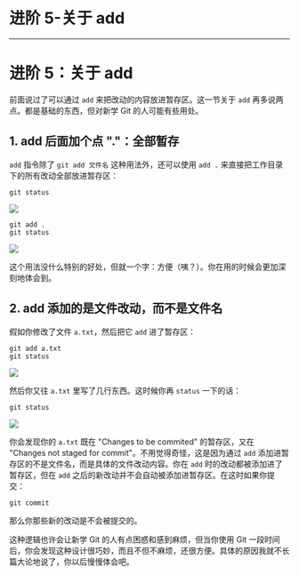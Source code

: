 
# 进阶 5-关于 add
---

# 进阶 5：关于 add

前面说过了可以通过 `add` 来把改动的内容放进暂存区。这一节关于 `add` 再多说两点。都是基础的东西，但对新学 Git 的人可能有些用处。

## 1\. add 后面加个点 "."：全部暂存

`add` 指令除了 `git add 文件名` 这种用法外，还可以使用 `add .` 来直接把工作目录下的所有改动全部放进暂存区：

```
git status
```

![](https://p1-jj.byteimg.com/tos-cn-i-t2oaga2asx/gold-user-assets/2017/11/22/15fe36e3ee159b2e~tplv-t2oaga2asx-image.image)

```
git add .
git status
```

![](https://p1-jj.byteimg.com/tos-cn-i-t2oaga2asx/gold-user-assets/2017/11/22/15fe36e3ed623762~tplv-t2oaga2asx-image.image)

这个用法没什么特别的好处，但就一个字：方便（咦？）。你在用的时候会更加深刻地体会到。

## 2\. add 添加的是文件改动，而不是文件名

假如你修改了文件 `a.txt`，然后把它 `add` 进了暂存区：

```
git add a.txt
git status
```

![](https://p1-jj.byteimg.com/tos-cn-i-t2oaga2asx/gold-user-assets/2017/11/22/15fe36e3ee50d1a6~tplv-t2oaga2asx-image.image)

然后你又往 `a.txt` 里写了几行东西。这时候你再 `status` 一下的话：

```
git status
```

![](https://p1-jj.byteimg.com/tos-cn-i-t2oaga2asx/gold-user-assets/2017/11/22/15fe36e3ed9f9877~tplv-t2oaga2asx-image.image)

你会发现你的 `a.txt` 既在 "Changes to be commited" 的暂存区，又在 "Changes not staged for commit"。不用觉得奇怪，这是因为通过 `add` 添加进暂存区的不是文件名，而是具体的文件改动内容。你在 `add` 时的改动都被添加进了暂存区，但在 `add` 之后的新改动并不会自动被添加进暂存区。在这时如果你提交：

```
git commit
```

那么你那些新的改动是不会被提交的。

这种逻辑也许会让新学 Git 的人有点困惑和感到麻烦，但当你使用 Git 一段时间后，你会发现这种设计很巧妙，而且不但不麻烦，还很方便。具体的原因我就不长篇大论地说了，你以后慢慢体会吧。
    